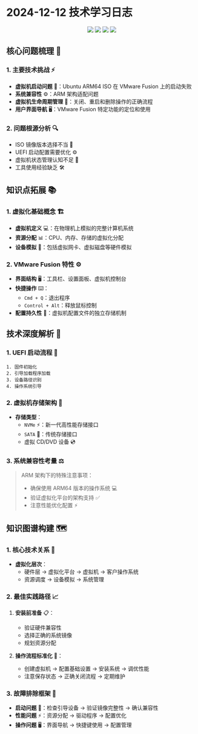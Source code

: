 # 2024-12-12 技术学习日志

<div align="center">
  <img src="https://img.shields.io/badge/VMware-607078?style=for-the-badge&logo=vmware&logoColor=white"/>
  <img src="https://img.shields.io/badge/Ubuntu-E95420?style=for-the-badge&logo=ubuntu&logoColor=white"/>
  <img src="https://img.shields.io/badge/ARM-0091BD?style=for-the-badge&logo=arm&logoColor=white"/>
  <img src="https://img.shields.io/badge/MacOS-000000?style=for-the-badge&logo=apple&logoColor=white"/>
</div>

## 核心问题梳理 🎯

### 1. 主要技术挑战 ⚡
* **虚拟机启动问题** 🚫：Ubuntu ARM64 ISO 在 VMware Fusion 上的启动失败
* **系统兼容性** ⚙️：ARM 架构适配问题
* **虚拟机生命周期管理** 🔄：关闭、重启和删除操作的正确流程
* **用户界面导航** 🖥️：VMware Fusion 特定功能的定位和使用

### 2. 问题根源分析 🔍
* ISO 镜像版本选择不当 📀
* UEFI 启动配置需要优化 ⚙️
* 虚拟机状态管理认知不足 💭
* 工具使用经验缺乏 🛠️

## 知识点拓展 📚

### 1. 虚拟化基础概念 🏗️
* **虚拟机定义** 💻：在物理机上模拟的完整计算机系统
* **资源分配** 📊：CPU、内存、存储的虚拟化分配
* **设备模拟** 🔌：包括虚拟网卡、虚拟磁盘等硬件模拟

### 2. VMware Fusion 特性 ⚙️
* **界面结构** 🖥️：工具栏、设置面板、虚拟机控制台
* **快捷操作** ⌨️：
  * `Cmd + Q`：退出程序
  * `Control + Alt`：释放鼠标控制
* **配置持久性** 💾：虚拟机配置文件的独立存储机制

## 技术深度解析 🔬

### 1. UEFI 启动流程 🚀
```plaintext
1. 固件初始化
2. 引导加载程序加载
3. 设备路径识别
4. 操作系统引导
```

### 2. 虚拟机存储架构 💾
* **存储类型**：
  * `NVMe` ⚡：新一代高性能存储接口
  * `SATA` 🔌：传统存储接口
  * 虚拟 CD/DVD 设备 💿

### 3. 系统兼容性考量 ⚖️
> ARM 架构下的特殊注意事项：
> * 确保使用 ARM64 版本的操作系统 💻
> * 验证虚拟化平台的架构支持 ✅
> * 注意性能优化配置 ⚡

## 知识图谱构建 🗺️

### 1. 核心技术关系 🔗
* **虚拟化层次**：
  * 硬件层 → 虚拟化平台 → 虚拟机 → 客户操作系统
  * 资源调度 → 设备模拟 → 系统管理

### 2. 最佳实践路径 📈
1. **安装前准备** 📋：
   * 验证硬件兼容性
   * 选择正确的系统镜像
   * 规划资源分配

2. **操作流程标准化** 🔄：
   * 创建虚拟机 → 配置基础设置 → 安装系统 → 调优性能
   * 注意保存状态 → 正确关闭流程 → 定期维护

### 3. 故障排除框架 🔧
* **启动问题** 🚫：检查引导设备 → 验证镜像完整性 → 确认兼容性
* **性能问题** ⚡：资源分配 → 驱动程序 → 配置优化
* **操作问题** 🖥️：界面导航 → 快捷键使用 → 配置管理
